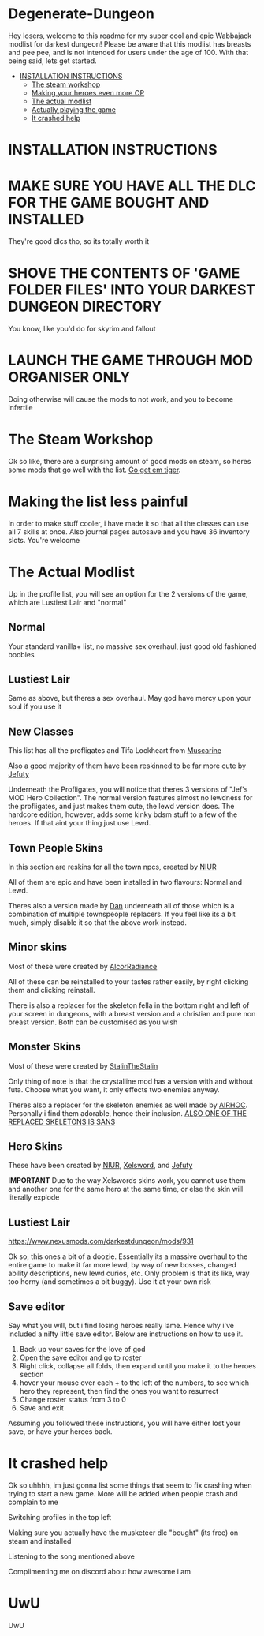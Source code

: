 # Degenerate-Dungeon
Hey losers, welcome to this readme for my super cool and epic Wabbajack modlist for darkest dungeon! Please be aware that this modlist has breasts and pee pee, and is not intended for users under the age of 100. With that being said, lets get started.
- [INSTALLATION INSTRUCTIONS](#INSTALLATION-INSTRUCTIONS)
  - [The steam workshop](#The-Steam-Workshop)
  - [Making your heroes even more OP](#Making-your-heroes-even-more-OP)
  - [The actual modlist](#The-Actual-Modlist)
  - [Actually playing the game](#Actually-playing-the-game)
  - [It crashed help](#It-Crashed-Help)

    
# INSTALLATION INSTRUCTIONS
# MAKE SURE YOU HAVE ALL THE DLC FOR THE GAME BOUGHT AND INSTALLED
They're good dlcs tho, so its totally worth it
# SHOVE THE CONTENTS OF 'GAME FOLDER FILES' INTO YOUR DARKEST DUNGEON DIRECTORY
You know, like you'd do for skyrim and fallout
# LAUNCH THE GAME THROUGH MOD ORGANISER ONLY
Doing otherwise will cause the mods to not work, and you to become infertile

# The Steam Workshop
Ok so like, there are a surprising amount of good mods on steam, so heres some mods that go well with the list. [Go get em tiger](https://steamcommunity.com/sharedfiles/filedetails/?id=2264507822).

# Making the list less painful
In order to make stuff cooler, i have made it so that all the classes can use all 7 skills at once. Also journal pages autosave and you have 36 inventory slots. You're welcome

# The Actual Modlist

Up in the profile list, you will see an option for the 2 versions of the game, which are Lustiest Lair and "normal"

## Normal
Your standard vanilla+ list, no massive sex overhaul, just good old fashioned boobies

## Lustiest Lair
Same as above, but theres a sex overhaul. May god have mercy upon your soul if you use it

## New Classes

This list has all the profligates and Tifa Lockheart from [Muscarine](https://www.nexusmods.com/darkestdungeon/users/330348?tab=user+files)

Also a good majority of them have been reskinned to be far more cute by [Jefuty](https://www.nexusmods.com/darkestdungeon/users/2034155?tab=user+files)

Underneath the Profligates, you will notice that theres 3 versions of "Jef's MOD Hero Collection". The normal version features almost no lewdness for the profligates, and just makes them cute, the lewd version does. The hardcore edition, however, adds some kinky bdsm stuff to a few of the heroes. If that aint your thing just use Lewd.

## Town People Skins

In this section are reskins for all the town npcs, created by [NIUR](https://www.nexusmods.com/darkestdungeon/users/64319641?tab=user+files)

All of them are epic and have been installed in two flavours: Normal and Lewd.

Theres also a version made by [Dan](https://www.loverslab.com/profile/1399769-dan-_/) underneath all of those which is a combination of multiple townspeople replacers. If you feel like its a bit much, simply disable it so that the above work instead.

## Minor skins

Most of these were created by [AlcorRadiance](https://www.nexusmods.com/darkestdungeon/users/91003303?tab=user+files)

All of these can be reinstalled to your tastes rather easily, by right clicking them and clicking reinstall.

There is also a replacer for the skeleton fella in the bottom right and left of your screen in dungeons, with a breast version and a christian and pure non breast version. Both can be customised as you wish

## Monster Skins

Most of these were created by [StalinTheStalin](https://www.nexusmods.com/darkestdungeon/users/4913083?tab=user+files&BH=0)

Only thing of note is that the crystalline mod has a version with and without futa. Choose what you want, it only effects two enemies anyway.

Theres also a replacer for the skeleton enemies as well made by [AIRHOC](https://www.nexusmods.com/darkestdungeon/users/91445153?tab=user+files). Personally i find them adorable, hence their inclusion. [ALSO ONE OF THE REPLACED SKELETONS IS SANS](https://cdn.discordapp.com/attachments/650401195411636224/729154961820090429/SPOILER_skeleton_captain.sprite.attack_mace.png)

## Hero Skins

These have been created by [NIUR](https://www.nexusmods.com/darkestdungeon/users/64319641?tab=user+files), [Xelsword](https://www.nexusmods.com/darkestdungeon/users/79892533?tab=user+files), and [Jefuty](https://www.nexusmods.com/darkestdungeon/users/2034155?tab=user+files)

**IMPORTANT**
Due to the way Xelswords skins work, you cannot use them and another one for the same hero at the same time, or else the skin will literally explode


## Lustiest Lair

https://www.nexusmods.com/darkestdungeon/mods/931

Ok so, this ones a bit of a doozie. Essentially its a massive overhaul to the entire game to make it far more lewd, by way of new bosses, changed ability descriptions, new lewd curios, etc. Only problem is that its like, way too horny (and sometimes a bit buggy). Use it at your own risk

## Save editor

Say what you will, but i find losing heroes really lame. Hence why i've included a nifty little save editor. Below are instructions on how to use it.
1. Back up your saves for the love of god
2. Open the save editor and go to roster
3. Right click, collapse all folds, then expand until you make it to the heroes section
4. hover your mouse over each + to the left of the numbers, to see which hero they represent, then find the ones you want to resurrect
5. Change roster status from 3 to 0
6. Save and exit

Assuming you followed these instructions, you will have either lost your save, or have your heroes back.

# It crashed help
Ok so uhhhh, im just gonna list some things that seem to fix crashing when trying to start a new game. More will be added when people crash and complain to me

Switching profiles in the top left

Making sure you actually have the musketeer dlc "bought" (its free) on steam and installed

Listening to the song mentioned above

Complimenting me on discord about how awesome i am


# UwU
UwU
